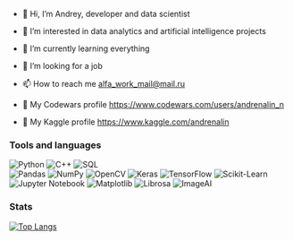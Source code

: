 - 👋 Hi, I’m Andrey, developer and data scientist
- 👀 I’m interested in data analytics and artificial intelligence projects
- 🌱 I’m currently learning everything 
- 💞️ I’m looking for a job
- 📫 How to reach me alfa_work_mail@mail.ru

- 👀 My Codewars profile https://www.codewars.com/users/andrenalin_n
- 👀 My Kaggle profile https://www.kaggle.com/andrenalin




### Tools and languages

![Python](https://img.shields.io/badge/-Python-090909?style=for-the-badge&logo=python&logoColor=FFD243)
![C++](https://img.shields.io/badge/-C++-090909?style=for-the-badge&logo=C%2b%2b&logoColor=6296CC)
![SQL](https://img.shields.io/badge/-SQL-090909?style=for-the-badge&logo=mysql&logoColor=2077BE)
<br>
![Pandas](https://img.shields.io/badge/-Pandas-090909?style=for-the-badge&logo=Pandas&logoColor=FFFFFF)
![NumPy](https://img.shields.io/badge/-NumPy-090909?style=for-the-badge&logo=NumPy&logoColor=FFFFFF)
![OpenCV](https://img.shields.io/badge/-OpenCV-090909?style=for-the-badge&logo=OpenCV&logoColor=FFFFFF)
![Keras](https://img.shields.io/badge/-Keras-090909?style=for-the-badge&logo=Keras&logoColor=FFFFFF)
![TensorFlow](https://img.shields.io/badge/-TensorFlow-090909?style=for-the-badge&logo=TensorFlow&logoColor=FFFFFF)
![Scikit-Learn](https://img.shields.io/badge/-ScikitLearn-090909?style=for-the-badge&logo=ScikitLearn&logoColor=FFFFFF)
![Jupyter Notebook](https://img.shields.io/badge/-JupyterNotebook-090909?style=for-the-badge&logo=Jupyternotebook%20notebook&logoColor=F37821)
![Matplotlib](https://img.shields.io/badge/-Matplotlib-090909?style=for-the-badge&logo=matplotlib&logoColor=FFFFFF)
![Librosa](https://img.shields.io/badge/-Librosa-090909?style=for-the-badge&logo=librosa&logoColor=8000AA)
![ImageAI](https://img.shields.io/badge/-ImageAI-090909?style=for-the-badge&logo=ImageAI&logoColor=FFFFFF)

### Stats

[![Top Langs](https://github-readme-stats.vercel.app/api/top-langs/?username=AndreyNeveikov)](https://github.com/anuraghazra/github-readme-stats)


<!---
AndreyNeveikov/AndreyNeveikov is a ✨ special ✨ repository because its `README.md` (this file) appears on your GitHub profile.
You can click the Preview link to take a look at your changes.
--->

